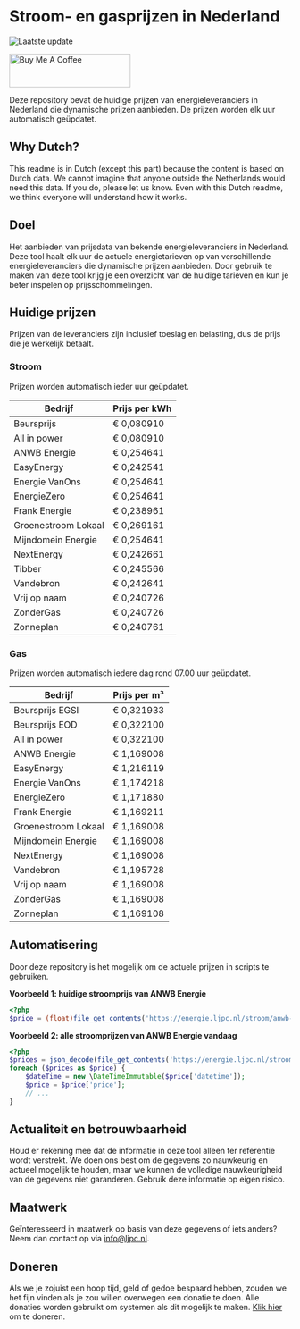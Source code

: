 # Stroom- en gasprijzen in Nederland

![Laatste update](https://img.shields.io/badge/laatste%20update-2025--07--03%2001%3A00%20CET-brightgreen)

<a href="https://www.buymeacoffee.com/Lars-" target="_blank"><img src="https://cdn.buymeacoffee.com/buttons/v2/default-orange.png" alt="Buy Me A Coffee" height="60" style="height: 60px !important;width: 217px !important;" ></a>

Deze repository bevat de huidige prijzen van energieleveranciers in Nederland die dynamische prijzen aanbieden. De prijzen worden elk uur automatisch geüpdatet.

## Why Dutch?

This readme is in Dutch (except this part) because the content is based on Dutch data. We cannot imagine that anyone outside the Netherlands would need this data. If you do, please let us know. Even with this Dutch readme, we think
everyone will understand how it works.

## Doel

Het aanbieden van prijsdata van bekende energieleveranciers in Nederland. Deze tool haalt elk uur de actuele energietarieven op van verschillende energieleveranciers die dynamische prijzen aanbieden. Door gebruik te maken van deze tool
krijg je een overzicht van de huidige tarieven en kun je beter inspelen op prijsschommelingen.

## Huidige prijzen

Prijzen van de leveranciers zijn inclusief toeslag en belasting, dus de prijs die je werkelijk betaalt.

### Stroom

Prijzen worden automatisch ieder uur geüpdatet.

 Bedrijf | Prijs per kWh 
---------|---------------
Beursprijs | € 0,080910
All in power | € 0,080910
ANWB Energie | € 0,254641
EasyEnergy | € 0,242541
Energie VanOns | € 0,254641
EnergieZero | € 0,254641
Frank Energie | € 0,238961
Groenestroom Lokaal | € 0,269161
Mijndomein Energie | € 0,254641
NextEnergy | € 0,242661
Tibber | € 0,245566
Vandebron | € 0,242641
Vrij op naam | € 0,240726
ZonderGas | € 0,240726
Zonneplan | € 0,240761


### Gas

Prijzen worden automatisch iedere dag rond 07.00 uur geüpdatet.

 Bedrijf | Prijs per m³ 
---------|--------------
Beursprijs EGSI | € 0,321933
Beursprijs EOD | € 0,322100
All in power | € 0,322100
ANWB Energie | € 1,169008
EasyEnergy | € 1,216119
Energie VanOns | € 1,174218
EnergieZero | € 1,171880
Frank Energie | € 1,169211
Groenestroom Lokaal | € 1,169008
Mijndomein Energie | € 1,169008
NextEnergy | € 1,169008
Vandebron | € 1,195728
Vrij op naam | € 1,169008
ZonderGas | € 1,169008
Zonneplan | € 1,169108


## Automatisering

Door deze repository is het mogelijk om de actuele prijzen in scripts te gebruiken.

**Voorbeeld 1: huidige stroomprijs van ANWB Energie**

```php
<?php
$price = (float)file_get_contents('https://energie.ljpc.nl/stroom/anwb-energie-nu.txt');

```

**Voorbeeld 2: alle stroomprijzen van ANWB Energie vandaag**

```php
<?php
$prices = json_decode(file_get_contents('https://energie.ljpc.nl/stroom/all-in-power-vandaag.json'),true);
foreach ($prices as $price) {
    $dateTime = new \DateTimeImmutable($price['datetime']);
    $price = $price['price'];
    // ...
}
```

## Actualiteit en betrouwbaarheid

Houd er rekening mee dat de informatie in deze tool alleen ter referentie wordt verstrekt. We doen ons best om de gegevens zo nauwkeurig en actueel mogelijk te houden, maar we kunnen de volledige nauwkeurigheid van de gegevens niet
garanderen. Gebruik deze informatie op eigen risico.

## Maatwerk

Geïnteresseerd in maatwerk op basis van deze gegevens of iets anders? Neem dan contact op
via [info@ljpc.nl](mailto:info@ljpc.nl?subject=Energie%20prijzen).

## Doneren

Als we je zojuist een hoop tijd, geld of gedoe bespaard hebben, zouden we het fijn vinden als je zou willen overwegen een
donatie te doen. Alle donaties worden gebruikt om systemen als dit mogelijk te
maken. [Klik hier](https://www.buymeacoffee.com/Lars-) om te doneren.

